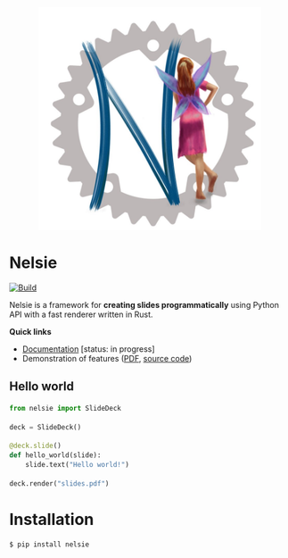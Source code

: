 
<p align="center">
<img src='docs/imgs/nelsie-logo.jpg' width='400'>
</p>

# Nelsie

[![Build](https://github.com/spirali/nelsie/actions/workflows/build.yaml/badge.svg?branch=main)](https://github.com/spirali/nelsie/actions/workflows/build.yaml)

Nelsie is a framework for **creating slides programmatically** using Python API with a fast renderer written in Rust.

**Quick links**

- [Documentation](https://spirali.github.io/nelsie/) [status: in progress]
- Demonstration of features ([PDF](https://spirali.github.io/nelsie/pdf/bigdemo.pdf), [source code](examples/bigdemo/bigdemo.py))


## Hello world

```python
from nelsie import SlideDeck

deck = SlideDeck()

@deck.slide()
def hello_world(slide):
    slide.text("Hello world!")

deck.render("slides.pdf")
```

# Installation

```commandline
$ pip install nelsie
```
